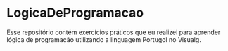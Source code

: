 # LogicaDeProgramacao
Esse repositório contém exercícios práticos que eu realizei para aprender lógica de programação utilizando a linguagem Portugol no Visualg.
